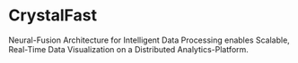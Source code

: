 # CrystalFast
Neural-Fusion Architecture for Intelligent Data Processing enables Scalable, Real-Time Data Visualization on a Distributed Analytics-Platform.
